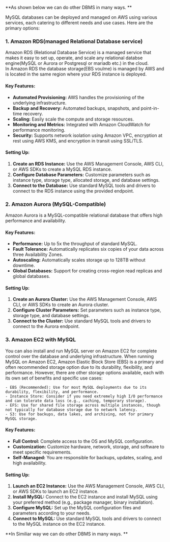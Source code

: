 **As shown below we can do other DBMS in many ways. **

MySQL databases can be deployed and managed on AWS using various services, each catering to different needs and use cases. Here are the primary options:

### 1. Amazon RDS(managed Relational Database service)
Amazon RDS (Relational Database Service) is a managed service that makes it easy to set up, operate, and scale any relational databse engine(MySQL or Aurora or Postgresql or mariadb etc.)  in the cloud. <br/>
In Amazon RDS the database storage(EBS voulme) is managed by AWS and is located in the same region where your RDS instance is deployed.

#### Key Features:
- **Automated Provisioning:** AWS handles the provisioning of the underlying infrastructure.
- **Backup and Recovery:** Automated backups, snapshots, and point-in-time recovery.
- **Scaling:** Easily scale the compute and storage resources.
- **Monitoring and Metrics:** Integrated with Amazon CloudWatch for performance monitoring.
- **Security:** Supports network isolation using Amazon VPC, encryption at rest using AWS KMS, and encryption in transit using SSL/TLS.

#### Setting Up:
1. **Create an RDS Instance:** Use the AWS Management Console, AWS CLI, or AWS SDKs to create a MySQL RDS instance.
2. **Configure Database Parameters:** Customize parameters such as instance type, storage type, allocated storage, and database settings.
3. **Connect to the Database:** Use standard MySQL tools and drivers to connect to the RDS instance using the provided endpoint.

### 2. Amazon Aurora (MySQL-Compatible)
Amazon Aurora is a MySQL-compatible relational database that offers high performance and availability.

#### Key Features:
- **Performance:** Up to 5x the throughput of standard MySQL.
- **Fault Tolerance:** Automatically replicates six copies of your data across three Availability Zones.
- **Autoscaling:** Automatically scales storage up to 128TB without downtime.
- **Global Databases:** Support for creating cross-region read replicas and global databases.

#### Setting Up:
1. **Create an Aurora Cluster:** Use the AWS Management Console, AWS CLI, or AWS SDKs to create an Aurora cluster.
2. **Configure Cluster Parameters:** Set parameters such as instance type, storage type, and database settings.
3. **Connect to the Cluster:** Use standard MySQL tools and drivers to connect to the Aurora endpoint.

### 3. Amazon EC2 with MySQL
You can also install and run MySQL server on Amazon EC2 for complete control over the database and underlying infrastructure.
When running MySQL on Amazon EC2, Amazon Elastic Block Store (EBS) is a primary and often recommended storage option due to its durability, flexibility, and performance. However, there are other storage options available, each with its own set of benefits and specific use cases:

    - EBS (Recommended): Use for most MySQL deployments due to its durability, flexibility, and performance.
    - Instance Store: Consider if you need extremely high I/O performance and can tolerate data loss (e.g., caching, temporary storage).
    - EFS: Use for shared file storage across multiple instances, though not typically for database storage due to network latency.
    - S3: Use for backups, data lakes, and archiving, not for primary MySQL storage.

#### Key Features:
- **Full Control:** Complete access to the OS and MySQL configuration.
- **Customization:** Customize hardware, network, storage, and software to meet specific requirements.
- **Self-Managed:** You are responsible for backups, updates, scaling, and high availability.

#### Setting Up:
1. **Launch an EC2 Instance:** Use the AWS Management Console, AWS CLI, or AWS SDKs to launch an EC2 instance.
2. **Install MySQL:** Connect to the EC2 instance and install MySQL using your preferred method (e.g., package manager, binary installation).
3. **Configure MySQL:** Set up the MySQL configuration files and parameters according to your needs.
4. **Connect to MySQL:** Use standard MySQL tools and drivers to connect to the MySQL instance on the EC2 instance.


**In Similiar way we can do other DBMS in many ways. **
